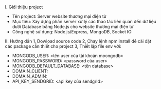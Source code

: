 I. Giới thiệu project
- Tên project: Server website thương mại điện tử
- Mục tiêu: Xây dựng phần server xử lý các thao tác liên quan đến dữ liệu dưới Database bằng Node.js cho website thương mại điện tử
- Công nghệ sử dụng: Node.js/Express, MongoDB, Socket IO

II. Hướng dẫn 
1, Dowload source code
2, Chạy lệnh npm install để cài đặt các package cần thiết cho project
3, Thiết lập file env với:
- MONGODB_USER: <tên user của tài khoản moongodb>
- MONGODB_PASSWORD: <password của user> 
- MONGODB_DEFAULT_DATABASE: <tên database>
- DOMAIN_CLIENT: <URL website clinet>
- DOMAIN_ADMIN: <URL website admin>
- API_KEY_SENDGRID: <api key của sendgrid>
